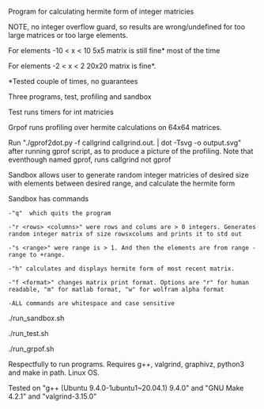 Program for calculating hermite form of integer matricies

NOTE, no integer overflow guard, so results are wrong/undefined for too large matrices or too large elements.

For elements -10 < x < 10 5x5 matrix is still fine* most of the time

For elements -2 < x < 2 20x20 matrix is fine*. 

*Tested couple of times, no guarantees

Three programs, test, profiling and sandbox

Test runs timers for int matricies

Grpof runs profiling over hermite calculations on 64x64 matrices.

Run "./gprof2dot.py -f callgrind callgrind.out.<pid> | dot -Tsvg -o output.svg" after running gprof script, as 
to produce a picture of the profiling. Note that eventhough named gprof, runs callgrind not gprof

Sandbox allows user to generate random integer matricies of desired size with elements between desired range, and calculate the hermite form

Sandbox has commands
    
    -"q"  which quits the program
    
    -"r <rows> <columns>" were rows and colums are > 0 integers. Generates random integer matrix of size rowsxcolums and prints it to std out
    
    -"s <range>" were range is > 1. And then the elements are from range -range to +range. 
    
    -"h" calculates and displays hermite form of most recent matrix.
    
    -"f <format>" changes matrix print format. Options are "r" for human readable, "m" for matlab format, "w" for wolfram alpha format
    
    -ALL commands are whitespace and case sensitive

./run_sandbox.sh
    
./run_test.sh
    
./run_grpof.sh

Respectfully to run programs. Requires g++, valgrind, graphivz, python3 and make in path. Linux OS.

Tested on "g++ (Ubuntu 9.4.0-1ubuntu1~20.04.1) 9.4.0" and "GNU Make 4.2.1" and "valgrind-3.15.0"
